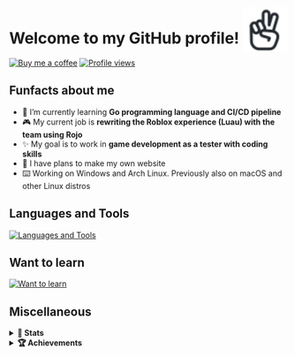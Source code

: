<a href="https://iconoir.com">
  <picture>
    <source media="(prefers-color-scheme: dark)" srcset="./img/peace-hand-dark.svg">
    <img alt="Peace Hand" align="right" width="16%" src="./img/peace-hand-light.svg">
  </picture>
</a>

# Welcome to my GitHub profile!

[![Buy me a coffee](https://img.shields.io/badge/Buy_Me_A_Coffee-FFDD00?style=for-the-badge&logo=buy-me-a-coffee&logoColor=black)](https://bmc.link/mixerotn)
[![Profile views](https://komarev.com/ghpvc/?username=MixeroTN&color=0e75b6&style=for-the-badge)](#---)

## Funfacts about me

- 🌱 I’m currently learning **Go programming language and CI/CD pipeline**
- 🎮 My current job is **rewriting the Roblox experience (Luau) with the team using Rojo**
- ✨ My goal is to work in **game development as a tester with coding skills**
- 🍕 I have plans to make my own website
- ⌨️ Working on Windows and Arch Linux. Previously also on macOS and other Linux distros

## Languages and Tools

[![Languages and Tools](https://skillicons.dev/icons?i=lua,go,git,ts,html,css,githubactions,bash,powershell,py,cs,nodejs,react)](https://skillicons.dev)

## Want to learn

[![Want to learn](https://skillicons.dev/icons?i=docker,rust,cpp,unreal,unity,vim,jquery,dart)](https://skillicons.dev)

## Miscellaneous

<details>
  <summary><b>🚀 Stats</b></summary>
  <br>
  <!--START_SECTION:waka-->
**🐱 My GitHub Data** 

> 📦 155.1 kB Used in GitHub's Storage 
 > 
> 🏆 503 Contributions in the Year 2023
 > 
> 🚫 Not Opted to Hire
 > 
> 📜 20 Public Repositories 
 > 
> 🔑 32 Private Repositories 
 > 
📊 **This Week I Spent My Time On** 

```text
🕑︎ Time Zone: Europe/Warsaw

💬 Programming Languages: 
Go                       5 hrs 39 mins       ████████░░░░░░░░░░░░░░░░░   32.20 % 
Lua                      2 hrs 54 mins       ████░░░░░░░░░░░░░░░░░░░░░   16.55 % 
Markdown                 2 hrs 1 min         ███░░░░░░░░░░░░░░░░░░░░░░   11.55 % 
TOML                     1 hr 37 mins        ██░░░░░░░░░░░░░░░░░░░░░░░   09.21 % 
YAML                     1 hr 3 mins         ██░░░░░░░░░░░░░░░░░░░░░░░   06.04 % 
```


 Last Updated on 03/07/2023 02:33:02 UTC
<!--END_SECTION:waka-->
</details>
<details>
  <summary><b>🏆 Achievements</b></summary>
  <img src = "https://metrics.lecoq.io/MixeroTN?template=classic&base.header=0&base.activity=0&base.community=0&base.repositories=0&base.metadata=0&achievements=1&achievements.threshold=C&achievements.secrets=true&achievements.limit=0&config.timezone=PL%2FWarsaw" width = "75%"/>
</details>
